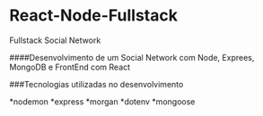 # React-Node-Fullstack
Fullstack Social Network 

####Desenvolvimento de um Social Network com Node, Exprees, MongoDB e FrontEnd com React

###Tecnologias utilizadas no desenvolvimento

*nodemon
*express
*morgan
*dotenv
*mongoose


